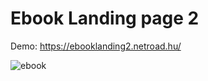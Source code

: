 # Ebook Landing page 2

Demo: https://ebooklanding2.netroad.hu/

![ebook](https://user-images.githubusercontent.com/57763511/152541190-510955ca-3823-4bcf-b70d-8db02e6c1649.jpg)
